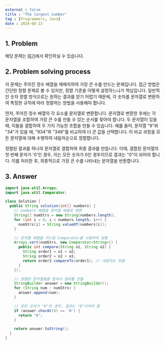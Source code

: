 ```yaml
---
external : false
title : "The largest number"
tag : [Programmers, Java]
date : 2024-08-23
---
```


## 1. Problem

해당 문제는 [여기](https://school.programmers.co.kr/learn/courses/30/lessons/42746)에서 확인하실 수 있습니다.

## 2. Problem solving process

이 문제는 주어진 정수 배열을 재배치하여 가장 큰 수를 만드는 문제입니다. 접근 방법은 간단한 정렬 문제로 볼 수 있지만, 정렬 기준을 어떻게 설정하느냐가 핵심입니다. 일반적인 숫자 정렬 방식으로는 원하는 결과를 얻기 어렵기 때문에, 각 숫자를 문자열로 변환하여 특정한 규칙에 따라 정렬하는 방법을 사용해야 합니다.

먼저, 주어진 정수 배열의 각 요소를 문자열로 변환합니다. 문자열로 변환한 후에는 각 문자열을 조합하여 가장 큰 수를 만들 수 있는 순서를 찾아야 합니다. 두 문자열이 있을 때, 이들을 결합하여 두 가지 가능한 조합을 만들 수 있습니다. 예를 들어, 문자열 "9"와 "34"가 있을 때, "934"와 "349"를 비교하여 더 큰 값을 선택합니다. 이 비교 과정을 모든 문자열에 대해 수행하여 내림차순으로 정렬합니다.

정렬된 결과를 하나의 문자열로 결합하여 최종 결과를 만듭니다. 이때, 결합된 문자열의 첫 번째 문자가 '0'인 경우, 이는 모든 숫자가 0인 경우이므로 결과는 "0"이 되어야 합니다. 이를 처리한 후, 최종적으로 가장 큰 수를 나타내는 문자열을 반환합니다.

## 3. Answer

```java
import java.util.Arrays;
import java.util.Comparator;

class Solution {
  public String solution(int[] numbers) {
    // numbers 배열을 문자열 배열로 변환
    String[] numStrs = new String[numbers.length];
    for (int i = 0; i < numbers.length; i++) {
      numStrs[i] = String.valueOf(numbers[i]);
    }

    // 문자열 배열을 커스텀 Comparator를 사용하여 정렬
    Arrays.sort(numStrs, new Comparator<String>() {
      public int compare(String o1, String o2) {
        String order1 = o1 + o2;
        String order2 = o2 + o1;
        return order2.compareTo(order1); // 내림차순 정렬
      }
    });

    // 정렬된 문자열들을 합쳐서 결과를 만듦
    StringBuilder answer = new StringBuilder();
    for (String num : numStrs) {
      answer.append(num);
    }

    // 모든 숫자가 "0"인 경우, 결과는 "0"이어야 함
    if (answer.charAt(0) == '0') {
      return "0";
    }

    return answer.toString();
  }
}
```
